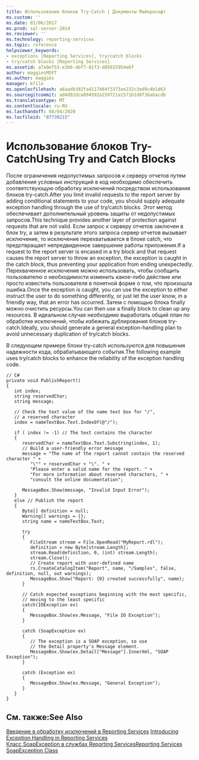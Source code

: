 ```yaml
---
title: Использование блоков Try-Catch | Документы Майкрософт
ms.custom: ''
ms.date: 03/06/2017
ms.prod: sql-server-2014
ms.reviewer: ''
ms.technology: reporting-services
ms.topic: reference
helpviewer_keywords:
- exceptions [Reporting Services], try/catch blocks
- try/catch blocks [Reporting Services]
ms.assetid: a7a9ef53-e3b6-4bf7-81f3-d85615954e6f
author: maggiesMSFT
ms.author: maggies
manager: kfile
ms.openlocfilehash: a6aadb392fa4117484f3373ae232c3ed9c4b1d63
ms.sourcegitcommit: ad4d92dce894592a259721a1571b1d8736abacdb
ms.translationtype: MT
ms.contentlocale: ru-RU
ms.lasthandoff: 08/04/2020
ms.locfileid: "87739215"
---
```

# <a name="using-try-and-catch-blocks"></a><span data-ttu-id="9d500-102">Использование блоков Try-Catch</span><span class="sxs-lookup"><span data-stu-id="9d500-102">Using Try and Catch Blocks</span></span>
  <span data-ttu-id="9d500-103">После ограничения недопустимых запросов к серверу отчетов путем добавления условных инструкций в код необходимо обеспечить соответствующую обработку исключений посредством использования блоков try-catch.</span><span class="sxs-lookup"><span data-stu-id="9d500-103">After you limit invalid requests to the report server by adding conditional statements to your code, you should supply adequate exception handling through the use of try/catch blocks.</span></span> <span data-ttu-id="9d500-104">Этот метод обеспечивает дополнительный уровень защиты от недопустимых запросов.</span><span class="sxs-lookup"><span data-stu-id="9d500-104">This technique provides another layer of protection against requests that are not valid.</span></span> <span data-ttu-id="9d500-105">Если запрос к серверу отчетов заключен в блок try, а затем в результате этого запроса сервер отчетов вызывает исключение, то исключение перехватывается в блоке catch, что предотвращает непредвиденное завершение работы приложения.</span><span class="sxs-lookup"><span data-stu-id="9d500-105">If a request to the report server is encased in a try block and that request causes the report server to throw an exception, the exception is caught in the catch block, thus preventing your application from ending unexpectedly.</span></span> <span data-ttu-id="9d500-106">Перехваченное исключение можно использовать, чтобы сообщить пользователю о необходимости изменить какое-либо действие или просто известить пользователя в понятной форме о том, что произошла ошибка.</span><span class="sxs-lookup"><span data-stu-id="9d500-106">Once the exception is caught, you can use the exception to either instruct the user to do something differently, or just let the user know, in a friendly way, that an error has occurred.</span></span> <span data-ttu-id="9d500-107">Затем с помощью блока finally можно очистить ресурсы.</span><span class="sxs-lookup"><span data-stu-id="9d500-107">You can then use a finally block to clean up any resources.</span></span> <span data-ttu-id="9d500-108">В идеальном случае необходимо выработать общий план по обработке исключений, чтобы избежать дублирования блоков try-catch.</span><span class="sxs-lookup"><span data-stu-id="9d500-108">Ideally, you should generate a general exception-handling plan to avoid unnecessary duplication of try/catch blocks.</span></span>  
  
 <span data-ttu-id="9d500-109">В следующем примере блоки try-catch используются для повышения надежности кода, обрабатывающего события.</span><span class="sxs-lookup"><span data-stu-id="9d500-109">The following example uses try/catch blocks to enhance the reliability of the exception handling code.</span></span>  
  
```  
// C#  
private void PublishReport()  
{  
   int index;  
   string reservedChar;  
   string message;  
  
   // Check the text value of the name text box for "/",  
   // a reserved character  
   index = nameTextBox.Text.IndexOf(@"/");  
  
   if ( index != -1) // The text contains the character  
   {  
      reservedChar = nameTextBox.Text.Substring(index, 1);  
      // Build a user-friendly error message  
      message = "The name of the report cannot contain the reserved character " +  
         "\"" + reservedChar + "\". " +  
         "Please enter a valid name for the report. " +  
         "For more information about reserved characters, " +  
         "consult the online documentation";  
  
      MessageBox.Show(message, "Invalid Input Error");  
   }  
   else // Publish the report  
   {  
      Byte[] definition = null;  
      Warning[] warnings = {};  
      string name = nameTextBox.Text;  
  
      try  
      {  
         FileStream stream = File.OpenRead("MyReport.rdl");  
         definition = new Byte[stream.Length];  
         stream.Read(definition, 0, (int) stream.Length);  
         stream.Close();  
         // Create report with user-defined name  
         rs.CreateCatalogItem("Report", name, "/Samples", false, definition, null, out warnings);  
         MessageBox.Show("Report: {0} created successfully", name);  
      }  
  
      // Catch expected exceptions beginning with the most specific,  
      // moving to the least specific  
      catch(IOException ex)  
      {  
         MessageBox.Show(ex.Message, "File IO Exception");  
      }  
  
      catch (SoapException ex)  
      {  
         // The exception is a SOAP exception, so use  
         // the Detail property's Message element.  
         MessageBox.Show(ex.Detail["Message"].InnerXml, "SOAP Exception");   
      }  
  
      catch (Exception ex)  
      {  
         MessageBox.Show(ex.Message, "General Exception");  
      }  
   }  
}  
```  
  
## <a name="see-also"></a><span data-ttu-id="9d500-110">См. также:</span><span class="sxs-lookup"><span data-stu-id="9d500-110">See Also</span></span>  
 <span data-ttu-id="9d500-111">[Введение в обработку исключений в Reporting Services](../introducing-exception-handling-in-reporting-services.md) </span><span class="sxs-lookup"><span data-stu-id="9d500-111">[Introducing Exception Handling in Reporting Services](../introducing-exception-handling-in-reporting-services.md) </span></span>  
 [<span data-ttu-id="9d500-112">Класс SoapException в службах Reporting Services</span><span class="sxs-lookup"><span data-stu-id="9d500-112">Reporting Services SoapException Class</span></span>](../soapexception-class/reporting-services-soapexception-class.md)  
  
  
